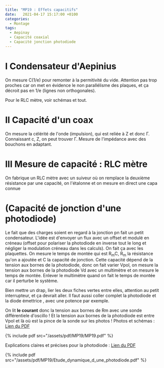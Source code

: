 ```yaml
---
title: "MP19 : Effets capacitifs"
date:   2021-04-17 15:17:00 +0100
categories:
  - Montage
tags:
  - Aepinay
  - Capacité coaxial
  - Capacité jonction photodiode
---
```


# I Condensateur d'Aepinius

On mesure C(1/e) pour remonter à la permitivité du vide. Attention pas trop proches car on met en évidence le non parallélisme des plaques, et ça décroit pas en 1/e 
(lignes non orthogonales). 

Pour le RLC mètre, voir schémas et tout.

# II Capacité d'un coax

On mesure la célérité de l'onde (impulsion), qui est reliée à Z et donc &Gamma;. Connaissant c, Z, on peut trouver &Gamma;. Mesure de l'impédance avec des bouchons en adaptant.

# III Mesure de capacité : RLC mètre

On fabrique un RLC mètre avec un suiveur où on remplace la deuxième résistance par une capacité, on l'étalonne et on mesure en direct une capa connue

# (Capacité de jonction d'une photodiode)

Le fait que des charges soient en regard à la jonction pn fait un petit condensateur. L'idée est d'envoyer un flux avec un offset et modulé en créneau (offset pour polariser la 
photodiode en inverse tout le long et négliger la modulation créneau dans les calculs). On fait ça avec les plaquettes. On mesure le temps de montée qui est R<sub>m</sub>C, 
R<sub>m</sub> la résistance qu'on a ajoutée et C la capacité de jonction. Cette capacité dépend de la tension aux bornes de la photodiode, donc on fait varier Vpol, on mesure la 
tension aux bornes de la photodiode Vd avec un multimètre et on mesure le temps de montée. Enlever le multimètre quand on fait le temps de montée car il perturbe le système. 

Bien mettre un drap, lier les deux fiches vertes entre elles, attention au petit interrupteur, et ça devrait aller. Il faut aussi coller complet la photodiode et la diode émettrice
, avec une potence par exemple.

On lit **le courant** donc la tension aux bornes de Rm avec une sonde différentiele d'oscillo ! Et la tension aux bornes de la photodiode est entre Vpol et là où est la pince de 
la sonde sur les photos !
Photos et schémas : [Lien du PDF](/assets/pdf/MP19/MP19.pdf)

{% include pdf src="/assets/pdf/MP19/MP19.pdf" %}

Explications claires et précises pour la photodiode : [Lien du PDF](/assets/pdf/MP19/Etude_dynamique_d_une_photodiode.pdf)

{% include pdf src="/assets/pdf/MP19/Etude_dynamique_d_une_photodiode.pdf" %}
